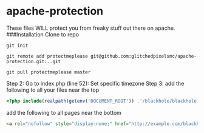 # apache-protection
These files WILL protect you from freaky stuff out there on apache.
###Installation
Clone to repo

`git init`

`git remote add protectmeplease git@github.com:glitchedpixelsmc/apache-protection.git:..git`

`git pull protectmeplease master`

Step 2:
Go to index.php (line 52): Set specific timezone
Step 3:
add the following to all your files near the top
```php
<?php include(realpath(getenv('DOCUMENT_ROOT')) .'/blackhole/blackhole.php'); ?>
```
add the following to all pages near the bottom
```html
<a rel="nofollow" style="display:none;" href="http://example.com/blackhole/">Do NOT follow this link or you will be banned from the site!</a>
```
